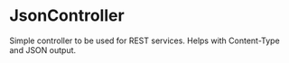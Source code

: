 JsonController
==============

Simple controller to be used for REST services. Helps with Content-Type and JSON output.
